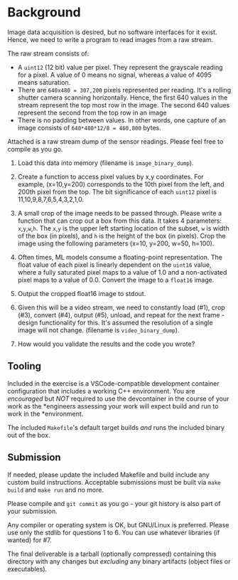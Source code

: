 # Background

Image data acquisition is desired, but no software interfaces for it exist.
Hence, we need to write a program to read images from a raw stream.

The raw stream consists of:

- A `uint12` (12 bit) value per pixel.  They represent the grayscale reading for
  a pixel.  A value of 0 means no signal, whereas a value of 4095 means
  saturation.
- There are `640x480 = 307,200` pixels represented per reading.  It's a rolling
  shutter camera scanning horizontally.  Hence, the first 640 values in the stream
  represent the top most row in the image.  The second 640 values represent the
  second from the top row in an image
- There is no padding between values.  In other words, one capture of an image
  consists of `640*480*12/8 = 460,800` bytes.

Attached is a raw stream dump of the sensor readings.  Please feel free to
compile as you go.

1. Load this data into memory (filename is `image_binary_dump`).
2. Create a function to access pixel values by x,y coordinates.  For example,
  (x=10,y=200) corresponds to the 10th pixel from the left, and 200th pixel from
  the top.  The bit significance of each `uint12` pixel is
  11,10,9,8,7,6,5,4,3,2,1,0.
3. A small crop of the image needs to be passed through.  Please write a
  function that can crop out a box from this data.  It takes 4 parameters:
  `x`,`y`,`w`,`h`.  The `x`,`y` is the upper left starting location of the
  subset, `w` is width of the box (in pixels), and `h` is the height of the box
  (in pixels).  Crop the image using the following parameters (x=10, y=200,
  w=50, h=100).

4. Often times, ML models consume a floating-point representation.  The float
  value of each pixel is linearly dependent on the `uint16` value, where a fully
  saturated pixel maps to a value of 1.0 and a non-activated pixel maps to a
  value of 0.0.  Convert the image to a `float16` image.

5. Output the cropped float16 image to stdout.

6. Given this will be a video stream, we need to constantly load (#1), crop
  (#3), convert (#4), output (#5), unload, and repeat for the next frame -
  design functionality for this.  It's assumed the resolution of a single image
  will not change.  (filename is `video_binary_dump`).

7. How would you validate the results and the code you wrote?

## Tooling

Included in the exercise is a VSCode-compatible development container
configuration that includes a working C++ environment.  You are _encouraged_ but
*NOT* required to use the devcontainer in the course of your work as the
*engineers assessing your work will expect build and run to work in the
*environment.

The included `Makefile`'s default target builds _and_ runs the included binary
out of the box.

## Submission

If needed, please update the included Makefile and build include any custom
build instructions. Acceptable submissions must be built via `make build` and
`make run` and no more.

Please compile and `git commit` as you go - your git history is also part of
your submission.
  
Any compiler or operating system is OK, but GNU/Linux is preferred.  Please use
only the stdlib for questions 1 to 6.  You can use whatever libraries (if
wanted) for #7.

The final deliverable is a tarball (optionally compressed) containing this
directory with any changes but *excluding* any binary artifacts (object files or
executables).
